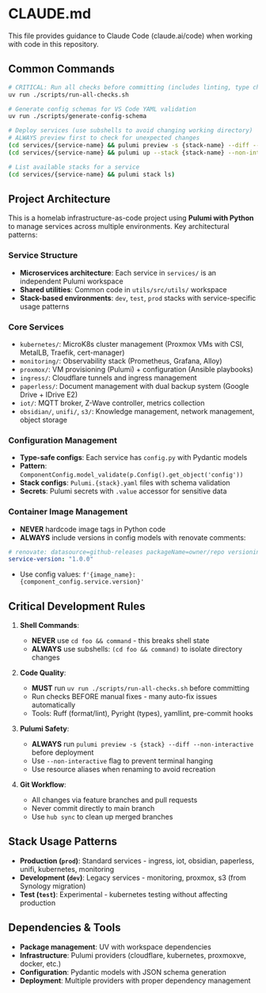 # CLAUDE.md

This file provides guidance to Claude Code (claude.ai/code) when working with code in this repository.

## Common Commands

```bash
# CRITICAL: Run all checks before committing (includes linting, type checking, pre-commit hooks)
uv run ./scripts/run-all-checks.sh

# Generate config schemas for VS Code YAML validation
uv run ./scripts/generate-config-schema

# Deploy services (use subshells to avoid changing working directory)
# ALWAYS preview first to check for unexpected changes
(cd services/{service-name} && pulumi preview -s {stack-name} --diff --non-interactive)
(cd services/{service-name} && pulumi up --stack {stack-name} --non-interactive --skip-preview)

# List available stacks for a service
(cd services/{service-name} && pulumi stack ls)
```

## Project Architecture

This is a homelab infrastructure-as-code project using **Pulumi with Python** to manage services across multiple environments. Key architectural patterns:

### Service Structure
- **Microservices architecture**: Each service in `services/` is an independent Pulumi workspace
- **Shared utilities**: Common code in `utils/src/utils/` workspace
- **Stack-based environments**: `dev`, `test`, `prod` stacks with service-specific usage patterns

### Core Services
- `kubernetes/`: MicroK8s cluster management (Proxmox VMs with CSI, MetalLB, Traefik, cert-manager)
- `monitoring/`: Observability stack (Prometheus, Grafana, Alloy)
- `proxmox/`: VM provisioning (Pulumi) + configuration (Ansible playbooks)
- `ingress/`: Cloudflare tunnels and ingress management
- `paperless/`: Document management with dual backup system (Google Drive + IDrive E2)
- `iot/`: MQTT broker, Z-Wave controller, metrics collection
- `obsidian/`, `unifi/`, `s3/`: Knowledge management, network management, object storage

### Configuration Management
- **Type-safe configs**: Each service has `config.py` with Pydantic models
- **Pattern**: `ComponentConfig.model_validate(p.Config().get_object('config'))`
- **Stack configs**: `Pulumi.{stack}.yaml` files with schema validation
- **Secrets**: Pulumi secrets with `.value` accessor for sensitive data

### Container Image Management
- **NEVER** hardcode image tags in Python code
- **ALWAYS** include versions in config models with renovate comments:
```yaml
# renovate: datasource=github-releases packageName=owner/repo versioning=semver
service-version: "1.0.0"
```
- Use config values: `f'{image_name}:{component_config.service.version}'`

## Critical Development Rules

1. **Shell Commands**:
   - **NEVER** use `cd foo && command` - this breaks shell state
   - **ALWAYS** use subshells: `(cd foo && command)` to isolate directory changes

2. **Code Quality**:
   - **MUST** run `uv run ./scripts/run-all-checks.sh` before committing
   - Run checks BEFORE manual fixes - many auto-fix issues automatically
   - Tools: Ruff (format/lint), Pyright (types), yamllint, pre-commit hooks

3. **Pulumi Safety**:
   - **ALWAYS** run `pulumi preview -s {stack} --diff --non-interactive` before deployment
   - Use `--non-interactive` flag to prevent terminal hanging
   - Use resource aliases when renaming to avoid recreation

4. **Git Workflow**:
   - All changes via feature branches and pull requests
   - Never commit directly to main branch
   - Use `hub sync` to clean up merged branches

## Stack Usage Patterns

- **Production (`prod`)**: Standard services - ingress, iot, obsidian, paperless, unifi, kubernetes, monitoring
- **Development (`dev`)**: Legacy services - monitoring, proxmox, s3 (from Synology migration)
- **Test (`test`)**: Experimental - kubernetes testing without affecting production

## Dependencies & Tools

- **Package management**: UV with workspace dependencies
- **Infrastructure**: Pulumi providers (cloudflare, kubernetes, proxmoxve, docker, etc.)
- **Configuration**: Pydantic models with JSON schema generation
- **Deployment**: Multiple providers with proper dependency management
